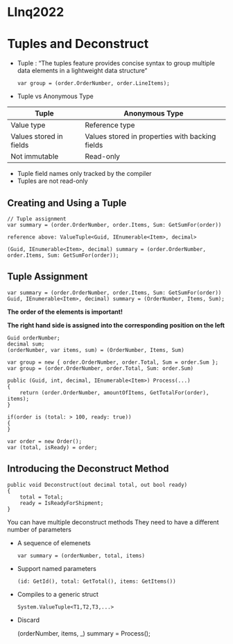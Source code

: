 # LInq2022

# Tuples and Deconstruct

-   Tuple : “The tuples feature provides concise syntax to group multiple data elements in a lightweight data structure“


        var group = (order.OrderNumber, order.LineItems);

-   Tuple vs Anonymous Type

| Tuple | Anonymous Type |
| --- | ----------- |
| Value type | Reference type |
| Values stored in fields | Values stored in properties with backing fields |    
| Not immutable  | Read-only |    

-   Tuple field names only tracked by the compiler
-   Tuples are not read-only


## Creating and Using a Tuple

    // Tuple assignment
    var summary = (order.OrderNumber, order.Items, Sum: GetSumFor(order))
    
    reference above: ValueTuple<Guid, IEnumerable<Item>, decimal>

    (Guid, IEnumerable<Item>, decimal) summary = (order.OrderNumber, order.Items, Sum: GetSumFor(order));

## Tuple Assignment

    var summary = (order.OrderNumber, order.Items, Sum: GetSumFor(order))
    Guid, IEnumerable<Item>, decimal) summary = (OrderNumber, Items, Sum);

**The order of the elements is important!**

**The right hand side is assigned into the corresponding position on the left**

    Guid orderNumber;
    decimal sum;
    (orderNumber, var items, sum) = (OrderNumber, Items, Sum)

    var group = new { order.OrderNumber, order.Total, Sum = order.Sum };
    var group = (order.OrderNumber, order.Total, Sum: order.Sum)

    public (Guid, int, decimal, IEnumerable<Item>) Process(...)
    {
        return (order.OrderNumber, amountOfItems, GetTotalFor(order), items);
    }

    if(order is (total: > 100, ready: true))
    {
    }

    var order = new Order();
    var (total, isReady) = order;

## Introducing the Deconstruct Method

    public void Deconstruct(out decimal total, out bool ready)
    {
        total = Total;
        ready = IsReadyForShipment;
    }

You can have multiple deconstruct methods They need to have a different number of parameters



-   A sequence of elemenets

        var summary = (orderNumber, total, items)

-   Support named parameters

        (id: GetId(), total: GetTotal(), items: GetItems())

-   Compiles to a generic struct

        System.ValueTuple<T1,T2,T3,...>

-   Discard

    (orderNumber, items, _) summary = Process();
